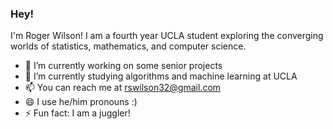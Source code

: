 ### Hey!

I'm Roger Wilson! I am a fourth year UCLA student exploring the converging worlds of statistics, mathematics, and computer science.
- 🔭 I’m currently working on some senior projects
- 🌱 I’m currently studying algorithms and machine learning at UCLA
- 📫 You can reach me at <a href="rswilson32@gmail.com">rswilson32@gmail.com</a>
- 😄 I use he/him pronouns :)
- ⚡ Fun fact: I am a juggler!
